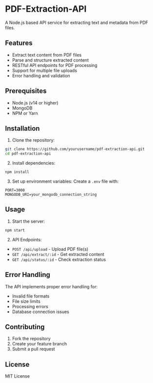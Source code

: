 # PDF-Extraction-API

A Node.js based API service for extracting text and metadata from PDF files.

## Features

- Extract text content from PDF files
- Parse and structure extracted content
- RESTful API endpoints for PDF processing
- Support for multiple file uploads
- Error handling and validation

## Prerequisites

- Node.js (v14 or higher)
- MongoDB
- NPM or Yarn

## Installation

1. Clone the repository:
```bash
git clone https://github.com/yourusername/pdf-extraction-api.git
cd pdf-extraction-api
```

2. Install dependencies:
```bash
npm install
```

3. Set up environment variables:
Create a `.env` file with:
```
PORT=3000
MONGODB_URI=your_mongodb_connection_string
```

## Usage

1. Start the server:
```bash
npm start
```

2. API Endpoints:

- `POST /api/upload` - Upload PDF file(s)
- `GET /api/extract/:id` - Get extracted content
- `GET /api/status/:id` - Check extraction status

## Error Handling

The API implements proper error handling for:
- Invalid file formats
- File size limits
- Processing errors
- Database connection issues

## Contributing

1. Fork the repository
2. Create your feature branch
3. Submit a pull request

## License

MIT License
